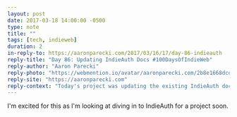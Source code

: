 ```yaml
---
layout: post
date: 2017-03-18 14:00:00 -0500
type: note
title: ""
tags: [tech, indieweb]
duration: 2
in-reply-to: https://aaronparecki.com/2017/03/16/17/day-86-indieauth
reply-title: "Day 86: Updating IndieAuth Docs #100DaysOfIndieWeb"
reply-author: "Aaron Parecki"
reply-photo: "https://webmention.io/avatar/aaronparecki.com/2b8e1668dcd9cfa6a170b3724df740695f73a15c2a825962fd0a0967ec11ecdc.jpeg"
reply-site: "https://aaronparecki.com"
reply-context: "Today's project was updating the existing IndieAuth documentation on the wiki to explicitly include the JSON versions as a valid response format."
---
```

I'm excited for this as I'm looking at diving in to IndieAuth for a project soon.